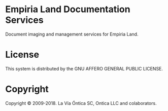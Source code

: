 ﻿# Empiria Land Documentation Services

Document imaging and management services for Empiria Land.

# License

This system is distributed by the GNU AFFERO GENERAL PUBLIC LICENSE.

# Copyright

Copyright © 2009-2018. La Vía Óntica SC, Ontica LLC and colaborators.
